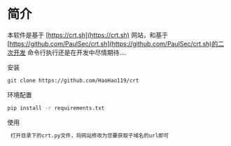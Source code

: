 简介
========


本软件是基于 [https://crt.sh](https://crt.sh) 网站，和基于 [https://github.com/PaulSec/crt.sh](https://github.com/PaulSec/crt.sh)的二次开发
命令行执行还是在开发中尽情期待....

安装

```bash
git clone https://github.com/HaoHao119/crt

```

环境配置

```bash
pip install -r requirements.txt
```
使用

```bash
 打开目录下的crt.py文件，将网站修改为您要获取子域名的url即可
```


